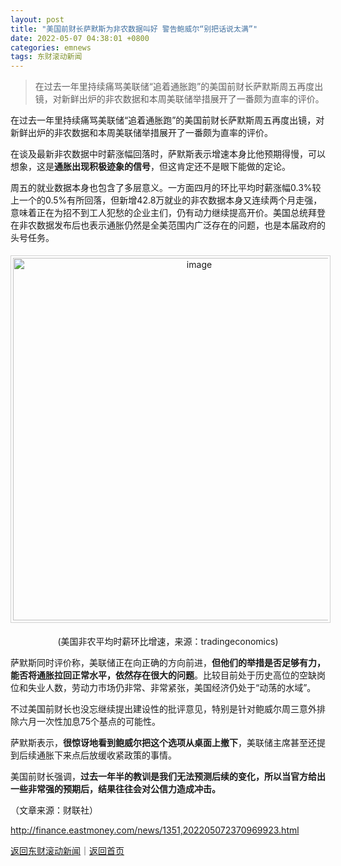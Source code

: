 ```yaml
---
layout: post
title: "美国前财长萨默斯为非农数据叫好 警告鲍威尔“别把话说太满”"
date: 2022-05-07 04:38:01 +0800
categories: emnews
tags: 东财滚动新闻
---
```

> 在过去一年里持续痛骂美联储“追着通胀跑”的美国前财长萨默斯周五再度出镜，对新鲜出炉的非农数据和本周美联储举措展开了一番颇为直率的评价。

<p>在过去一年里持续痛骂美联储“追着通胀跑”的美国前财长萨默斯周五再度出镜，对新鲜出炉的非农数据和本周美联储举措展开了一番颇为直率的评价。</p>
 <p>在谈及最新非农数据中时薪涨幅回落时，萨默斯表示增速本身比他预期得慢，可以想象，这是<strong>通胀出现积极迹象的信号</strong>，但这肯定还不是眼下能做的定论。</p>
 <p>周五的就业数据本身也包含了多层意义。一方面四月的环比平均时薪涨幅0.3%较上一个的0.5%有所回落，但新增42.8万就业的非农数据本身又连续两个月走强，意味着正在为招不到工人犯愁的企业主们，仍有动力继续提高开价。美国总统拜登在非农数据发布后也表示通胀仍然是全美范围内广泛存在的问题，也是本届政府的头号任务。</p>
 <center><img src="https://dfscdn.dfcfw.com/download/D24626029791989589798_w876h409.jpg" alt="image" width="580" style="border:#d1d1d1 1px solid;padding:3px;margin:5px 0;" /></center><p align="center">(美国非农平均时薪环比增速，来源：tradingeconomics)</p><p>萨默斯同时评价称，美联储正在向正确的方向前进，<strong>但他们的举措是否足够有力，能否将通胀拉回正常水平，依然存在很大的问题</strong>。比较目前处于历史高位的空缺岗位和失业人数，劳动力市场仍非常、非常紧张，美国经济仍处于“动荡的水域”。</p>
 <p>不过美国前财长也没忘继续提出建设性的批评意见，特别是针对鲍威尔周三意外排除六月一次性加息75个基点的可能性。</p>
 <p>萨默斯表示，<strong>很惊讶地看到鲍威尔把这个选项从桌面上撤下</strong>，美联储主席甚至还提到后续通胀下来点后放缓收紧政策的事情。</p>
 <p>美国前财长强调，<strong>过去一年半的教训是我们无法预测后续的变化，所以当官方给出一些非常强的预期后，结果往往会对公信力造成冲击。</strong></p><p class="em_media">（文章来源：财联社）</p>

<http://finance.eastmoney.com/news/1351,202205072370969923.html>

[返回东财滚动新闻](//finews.withounder.com/emnews/)｜[返回首页](//finews.withounder.com/)
